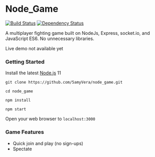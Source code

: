 # Node_Game

[![Build Status](https://travis-ci.org/5amyVera/node_game.svg?branch=master)](https://travis-ci.org/5amyVera/node_game)
[![Dependency Status](https://david-dm.org/5amyVera/node_game/status.svg)](https://david-dm.org/5amyVera/node_game)

A multiplayer fighting game built on NodeJs, Express, socket.io, and JavaScript ES6.  No unnecessary libraries.

Live demo not available yet

### Getting Started

Install the latest [Node.js](http://nodejs.org) 11

`git clone https://github.com/5amyVera/node_game.git`

`cd node_game`

`npm install`

`npm start`

Open your web browser to `localhost:3000`


### Game Features
 - Quick join and play (no sign-ups)
 - Spectate